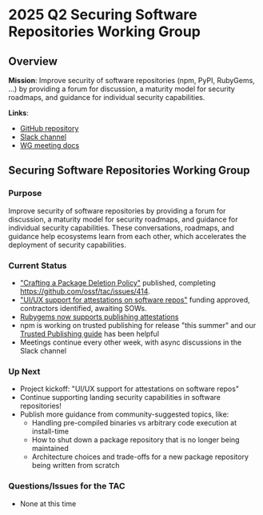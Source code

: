 # 2025 Q2 Securing Software Repositories Working Group

## Overview

**Mission**: Improve security of software repositories (npm, PyPI, RubyGems, ...) by providing a forum for discussion, a maturity model for security roadmaps, and guidance for individual security capabilities.

**Links**:
- [GitHub repository](https://github.com/ossf/wg-securing-software-repos)
- [Slack channel](https://openssf.slack.com/archives/C034CBLMQ9G)
- [WG meeting docs](https://docs.google.com/document/d/18Y8HxntL2RkcgqoFdhdLpj17e4MOSCdskP1IoDiuP1s/edit?usp=sharing)

## Securing Software Repositories Working Group

### Purpose

Improve security of software repositories by providing a forum for discussion, a maturity model for security roadmaps, and guidance for individual security capabilities. These conversations, roadmaps, and guidance help ecosystems learn from each other, which accelerates the deployment of security capabilities.

### Current Status

- ["Crafting a Package Deletion Policy"](https://repos.openssf.org/package-deletion-policies) published, completing https://github.com/ossf/tac/issues/414.
- ["UI/UX support for attestations on software repos"](https://github.com/ossf/tac/issues/424) funding approved, contractors identified, awaiting SOWs.
- [Rubygems now supports publishing attestations](https://github.com/rubygems/rubygems/pull/8239)
- npm is working on trusted publishing for release "this summer" and our [Trusted Publishing guide](https://repos.openssf.org/trusted-publishers-for-all-package-repositories) has been helpful
- Meetings continue every other week, with async discussions in the Slack channel

### Up Next

- Project kickoff: "UI/UX support for attestations on software repos"
- Continue supporting landing security capabilities in software repositories!
- Publish more guidance from community-suggested topics, like:
  - Handling pre-compiled binaries vs arbitrary code execution at install-time 
  - How to shut down a package repository that is no longer being maintained
  - Architecture choices and trade-offs for a new package repository being written from scratch

### Questions/Issues for the TAC

- None at this time

